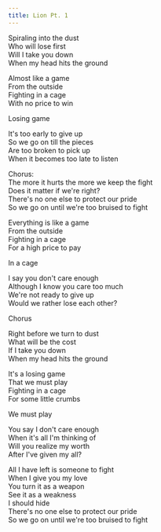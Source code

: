 ```yaml
---  
title: Lion Pt. 1  
---  
```

      
Spiraling into the dust  
Who will lose first  
Will I take you down   
When my head hits the ground  
  
Almost like a game  
From the outside   
Fighting in a cage  
With no price to win  
  
Losing game  
  
It's too early to give up  
So we go on till the pieces   
Are too broken to pick up  
When it becomes too late to listen  
  
Chorus:  
The more it hurts the more we keep the fight  
Does it matter if we're right?  
There's no one else to protect our pride  
So we go on until we're too bruised to fight  
  
Everything is like a game  
From the outside   
Fighting in a cage   
For a high price to pay  
  
In a cage  
  
I say you don't care enough  
Although I know you care too much  
We're not ready to give up  
Would we rather lose each other?  
  
Chorus   
  
Right before we turn to dust  
What will be the cost  
If I take you down   
When my head hits the ground  
  
It's a losing game  
That we must play   
Fighting in a cage  
For some little crumbs  
  
We must play   
   
You say I don't care enough  
When it's all I'm thinking of  
Will you realize my worth  
After I've given my all?  
  
All I have left is someone to fight  
When I give you my love  
You turn it as a weapon   
See it as a weakness  
I should hide  
There's no one else to protect our pride  
So we go on until we're too bruised to fight  
